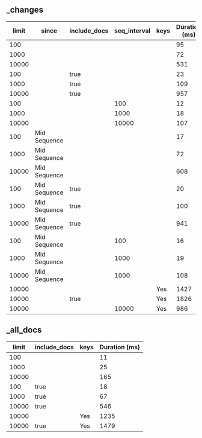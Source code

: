 ## _changes 
| limit| since| include_docs| seq_interval| keys| Duration (ms) |
|--|--|--|--|--|--|
| 100 |  |  |  |  | 95 |
| 1000 |  |  |  |  | 72 |
| 10000 |  |  |  |  | 531 |
| 100 |  | true |  |  | 23 |
| 1000 |  | true |  |  | 109 |
| 10000 |  | true |  |  | 957 |
| 100 |  |  | 100 |  | 12 |
| 1000 |  |  | 1000 |  | 18 |
| 10000 |  |  | 10000 |  | 107 |
| 100 | Mid Sequence |  |  |  | 17 |
| 1000 | Mid Sequence |  |  |  | 72 |
| 10000 | Mid Sequence |  |  |  | 608 |
| 100 | Mid Sequence | true |  |  | 20 |
| 1000 | Mid Sequence | true |  |  | 100 |
| 10000 | Mid Sequence | true |  |  | 941 |
| 100 | Mid Sequence |  | 100 |  | 16 |
| 1000 | Mid Sequence |  | 1000 |  | 19 |
| 10000 | Mid Sequence |  | 1000 |  | 108 |
| 10000 |  |  |  | Yes | 1427 |
| 10000 |  | true |  | Yes | 1826 |
| 10000 |  |  | 10000 | Yes | 986 |
## _all_docs 
| limit| include_docs| keys| Duration (ms) |
|--|--|--|--|
| 100 |  |  | 11 |
| 1000 |  |  | 25 |
| 10000 |  |  | 165 |
| 100 | true |  | 18 |
| 1000 | true |  | 67 |
| 10000 | true |  | 546 |
| 10000 |  | Yes | 1235 |
| 10000 | true | Yes | 1479 |
